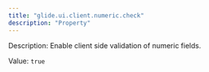 ```yaml
---
title: "glide.ui.client.numeric.check"
description: "Property"
---
```


Description: Enable client side validation of numeric fields.

Value: `true`